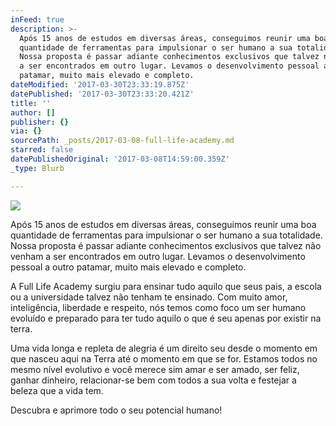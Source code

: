 ```yaml
---
inFeed: true
description: >-
  Após 15 anos de estudos em diversas áreas, conseguimos reunir uma boa
  quantidade de ferramentas para impulsionar o ser humano a sua totalidade.
  Nossa proposta é passar adiante conhecimentos exclusivos que talvez não venham
  a ser encontrados em outro lugar. Levamos o desenvolvimento pessoal a outro
  patamar, muito mais elevado e completo.
dateModified: '2017-03-30T23:33:19.875Z'
datePublished: '2017-03-30T23:33:20.421Z'
title: ''
author: []
publisher: {}
via: {}
sourcePath: _posts/2017-03-08-full-life-academy.md
starred: false
datePublishedOriginal: '2017-03-08T14:59:00.359Z'
_type: Blurb

---
```

![](https://the-grid-user-content.s3-us-west-2.amazonaws.com/19874b9f-f027-4923-b602-d680937db908.png)

Após 15 anos de estudos em diversas áreas, conseguimos reunir uma boa quantidade de ferramentas para impulsionar o ser humano a sua totalidade. Nossa proposta é passar adiante conhecimentos exclusivos que talvez não venham a ser encontrados em outro lugar. Levamos o desenvolvimento pessoal a outro patamar, muito mais elevado e completo.

A Full Life Academy surgiu para ensinar tudo aquilo que seus pais, a escola ou a universidade talvez não tenham te ensinado. Com muito amor, inteligência, liberdade e respeito, nós temos como foco um ser humano evoluído e preparado para ter tudo aquilo o que é seu apenas por existir na terra.

Uma vida longa e repleta de alegria é um direito seu desde o momento em que nasceu aqui na Terra até o momento em que se for. Estamos todos no mesmo nível evolutivo e você merece sim amar e ser amado, ser feliz, ganhar dinheiro, relacionar-se bem com todos a sua volta e festejar a beleza que a vida tem.

Descubra e aprimore todo o seu potencial humano!